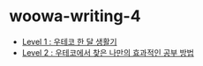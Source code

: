 # woowa-writing-4

- [Level 1 : 우테코 한 달 생활기](https://github.com/RIANAEH/woowa-writing-4/blob/rianaeh/level1.md)
- [Level 2 : 우테코에서 찾은 나만의 효과적인 공부 방법](https://github.com/RIANAEH/woowa-writing-4/blob/rianaeh/leve2.md)
